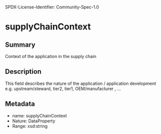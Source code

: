SPDX-License-Identifier: Community-Spec-1.0

# supplyChainContext

## Summary

Context of the application in the supply chain

## Description

This field describes the nature of the application / application development
e.g. upstream/steward, tier2, tier1, OEM/manufacturer , …

## Metadata

- name: supplyChainContext
- Nature: DataProperty
- Range: xsd:string
